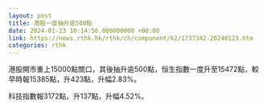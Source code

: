 ```yaml
---
layout: post
title: 港股一度抽升逾500點
date: 2024-01-23 10:14:56.000000000 +08:00
link: https://news.rthk.hk/rthk/ch/component/k2/1737342-20240123.htm
categories: rthk
---
```


港股開市重上15000點關口，其後抽升逾500點，恒生指數一度升至15472點，較早時報15385點，升423點，升幅2.83%。

科技指數報3172點，升137點，升幅4.52%。
